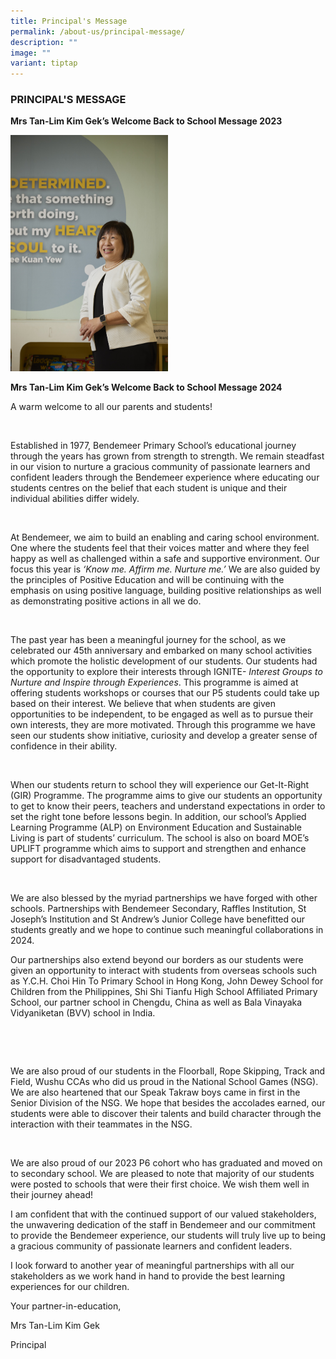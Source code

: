 ```yaml
---
title: Principal's Message
permalink: /about-us/principal-message/
description: ""
image: ""
variant: tiptap
---
```

<h3>PRINCIPAL'S MESSAGE</h3><p><strong>Mrs Tan-Lim Kim Gek’s Welcome Back to School Message 2023</strong></p><div class="isomer-image-wrapper"><img style="width: 50%;" height="auto" width="100%" alt="" src="/images/Principal_profile.jpg"></div><p><strong>Mrs Tan-Lim Kim Gek’s Welcome Back to School Message 2024</strong></p><p>A warm welcome to all our parents and students!</p><p>&nbsp;</p><p>Established in 1977, Bendemeer Primary School’s educational journey through the years has grown from strength to strength. We remain steadfast in our vision to nurture a gracious community of passionate learners and confident leaders through the Bendemeer experience where educating our students centres on the belief that each student is unique and their individual abilities differ widely.</p><p>&nbsp;</p><p>At Bendemeer, we aim to build an enabling and caring school environment. One where the students feel that their voices matter and where they feel happy as well as challenged within a safe and supportive environment. Our focus this year is <em>‘Know me. Affirm me. Nurture me.’ </em>We are also guided by the principles of Positive Education and will be continuing with the emphasis on using positive language, building positive relationships as well as demonstrating positive actions in all we do.</p><p>&nbsp;</p><p>The past year has been a meaningful journey for the school, as we celebrated our 45th anniversary and embarked on many school activities which promote the holistic development of our students. Our students had the opportunity to explore their interests through IGNITE- <em>Interest Groups to Nurture and Inspire through Experiences</em>. This programme is aimed at offering students workshops or courses that our P5 students could take up based on their interest. We believe that when students are given opportunities to be independent, to be engaged as well as to pursue their own interests, they are more motivated. Through this programme we have seen our students show initiative, curiosity and develop a greater sense of confidence in their ability.</p><p>&nbsp;</p><p>When our students return to school they will experience our Get-It-Right (GIR) Programme. The programme aims to give our students an opportunity to get to know their peers, teachers and understand expectations in order to set the right tone before lessons begin. In addition, our school’s Applied Learning Programme (ALP) on Environment Education and Sustainable Living is part of students’ curriculum. The school is also on board MOE’s UPLIFT programme which aims to support and strengthen and enhance support for disadvantaged students.</p><p>&nbsp;</p><p>We are also blessed by the myriad partnerships we have forged with other schools. Partnerships with Bendemeer Secondary, Raffles Institution, St Joseph’s Institution and St Andrew’s Junior College have benefitted our students greatly and we hope to continue such meaningful collaborations in 2024.</p><p>Our partnerships also extend beyond our borders as our students were given an opportunity to interact with students from overseas schools such as Y.C.H. Choi Hin To Primary School in Hong Kong, John Dewey School for Children from the Philippines, Shi Shi Tianfu High School Affiliated Primary School, our partner school in Chengdu, China as well as Bala Vinayaka Vidyaniketan (BVV) school in India.</p><p>&nbsp;</p><p>&nbsp;</p><p>We are also proud of our students in the Floorball, Rope Skipping, Track and Field, Wushu CCAs who did us proud in the National School Games (NSG). We are also heartened that our Speak Takraw boys came in first in the Senior Division of the NSG. We hope that besides the accolades earned, our students were able to discover their talents and build character through the interaction with their teammates in the NSG.</p><p>&nbsp;</p><p>We are also proud of our 2023 P6 cohort who has graduated and moved on to secondary school. We are pleased to note that majority of our students were posted to schools that were their first choice. We wish them well in their journey ahead!</p><p>I am confident that with the continued support of our valued stakeholders, the unwavering dedication of the staff in Bendemeer and our commitment to provide the Bendemeer experience, our students will truly live up to being a gracious community of passionate learners and confident leaders.</p><p>I look forward to another year of meaningful partnerships with all our stakeholders as we work hand in hand to provide the best learning experiences for our children.</p><p>Your partner-in-education,</p><p>Mrs Tan-Lim Kim Gek</p><p>Principal</p>